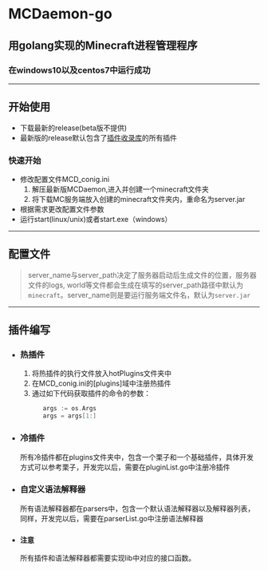 # MCDaemon-go

## 用golang实现的Minecraft进程管理程序

### 在windows10以及centos7中运行成功
-----
## 开始使用
- 下载最新的release(beta版不提供)
- 最新版的release默认包含了[插件收录库](https://github.com/TISUnion/MCDaemonPlugins-go)的所有插件
### 快速开始
- 修改配置文件MCD_conig.ini
  1. 解压最新版MCDaemon,进入并创建一个minecraft文件夹
  2. 将下载MC服务端放入创建的minecraft文件夹内，重命名为server.jar
- 根据需求更改配置文件参数
- 运行start(linux/unix)或者start.exe（windows）
-----
## 配置文件
   > server_name与server_path决定了服务器启动后生成文件的位置，服务器文件的logs, world等文件都会生成在填写的server_path路径中默认为`minecraft`。server_name则是要运行服务端文件名，默认为`server.jar`
-----
## 插件编写

- ### 热插件
  1. 将热插件的执行文件放入hotPlugins文件夹中
  2. 在MCD_conig.ini的[plugins]域中注册热插件
  3. 通过如下代码获取插件的命令的参数：
     ```go
        args := os.Args
        args = args[1:]
     ```
- ### 冷插件
   所有冷插件都在plugins文件夹中，包含一个栗子和一个基础插件，具体开发方式可以参考栗子，开发完以后，需要在pluginList.go中注册冷插件
- ### 自定义语法解释器
   所有语法解释器都在parsers中，包含一个默认语法解释器以及解释器列表，同样，开发完以后，需要在parserList.go中注册语法解释器

- ### `注意`
   所有插件和语法解释器都需要实现lib中对应的接口函数。